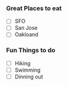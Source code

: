 ### Great Places to eat
- [ ] SFO
- [ ] San Jose
- [ ] Oakloand

### Fun Things to do
- [ ] Hiking
- [ ] Swimming
- [ ] Dinning out
